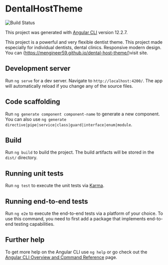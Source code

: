 # DentalHostTheme

![Build Status](https://github.com/mengineer59/dental-host-theme/actions/workflows/main.yml/badge.svg)

This project was generated with [Angular CLI](https://github.com/angular/angular-cli) version 12.2.7.

This project is a powerful and very flexible dentist theme. This project made especially for individual dentists, dental clinics. Responsive modern design. You can (https://mengineer59.github.io/dental-host-theme/)visit site. 

## Development server

Run `ng serve` for a dev server. Navigate to `http://localhost:4200/`. The app will automatically reload if you change any of the source files.

## Code scaffolding

Run `ng generate component component-name` to generate a new component. You can also use `ng generate directive|pipe|service|class|guard|interface|enum|module`.

## Build

Run `ng build` to build the project. The build artifacts will be stored in the `dist/` directory.

## Running unit tests

Run `ng test` to execute the unit tests via [Karma](https://karma-runner.github.io).

## Running end-to-end tests

Run `ng e2e` to execute the end-to-end tests via a platform of your choice. To use this command, you need to first add a package that implements end-to-end testing capabilities.

## Further help

To get more help on the Angular CLI use `ng help` or go check out the [Angular CLI Overview and Command Reference](https://angular.io/cli) page.
